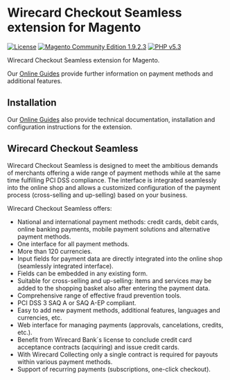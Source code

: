 # Wirecard Checkout Seamless extension for Magento

[![License](https://img.shields.io/badge/license-GPLv2-blue.svg)](https://raw.githubusercontent.com/wirecard/Magento-WCS/master/LICENSE)
[![Magento Community Edition 1.9.2.3](https://img.shields.io/badge/Magento_CE-1.9.2.3-green.svg)](https://www.magento.com/)
[![PHP v5.3](https://img.shields.io/badge/PHP-v5.3-yellow.svg)](http://www.php.net)

Wirecard Checkout Seamless extension for Magento. 

Our [Online Guides](https://guides.wirecard.at/) provide further information on payment methods and additional features. 

## Installation
Our [Online Guides](https://guides.wirecard.at/shop_plugins:magento_wcs:start "Installation details") also provide technical documentation, installation and configuration instructions for the extension.


## Wirecard Checkout Seamless
Wirecard Checkout Seamless is designed to meet the ambitious demands of merchants offering a wide range of payment methods while at the same time fulfilling PCI DSS compliance. The interface is integrated seamlessly into the online shop and allows a customized configuration of the payment process (cross-selling and up-selling) based on your business. 

Wirecard Checkout Seamless offers:
- National and international payment methods: credit cards, debit cards, online banking payments, mobile payment solutions and alternative payment methods.
- One interface for all payment methods.
- More than 120 currencies.
- Input fields for payment data are directly integrated into the online shop (seamlessly integrated interface).
- Fields can be embedded in any existing form.
- Suitable for cross-selling and up-selling: items and services may be added to the shopping basket also after entering the payment data.
- Comprehensive range of effective fraud prevention tools.
- PCI DSS 3 SAQ A or SAQ A-EP compliant.
- Easy to add new payment methods, additional features, languages and currencies, etc.
- Web interface for managing payments (approvals, cancelations, credits, etc.).
- Benefit from Wirecard Bank´s license to conclude credit card acceptance contracts (acquiring) and issue credit cards.
- With Wirecard Collecting only a single contract is required for payouts within various payment methods.
- Support of recurring payments (subscriptions, one-click checkout).
